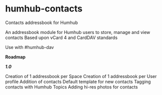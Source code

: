 # humhub-contacts
Contacts addressbook for Humhub


An addressbook module for Humhub users to store, manage and view contacts
Based upon vCard 4 and CardDAV standards

Use with #humhub-dav


**Roadmap**

***1.0***

Creation of 1 addressbook per Space
Creation of 1 addressbook per User profile
Addition of contacts
Default template for new contacts
Tagging contacts with Humhub Topics
Adding hi-res photos for contacts
